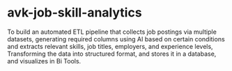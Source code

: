 # avk-job-skill-analytics
To build an automated ETL pipeline that collects job postings via multiple datasets, generating required columns using AI based on certain conditions and extracts relevant skills, job titles, employers, and experience levels, Transforming the data into structured format, and stores it in a database, and visualizes in Bi Tools.
